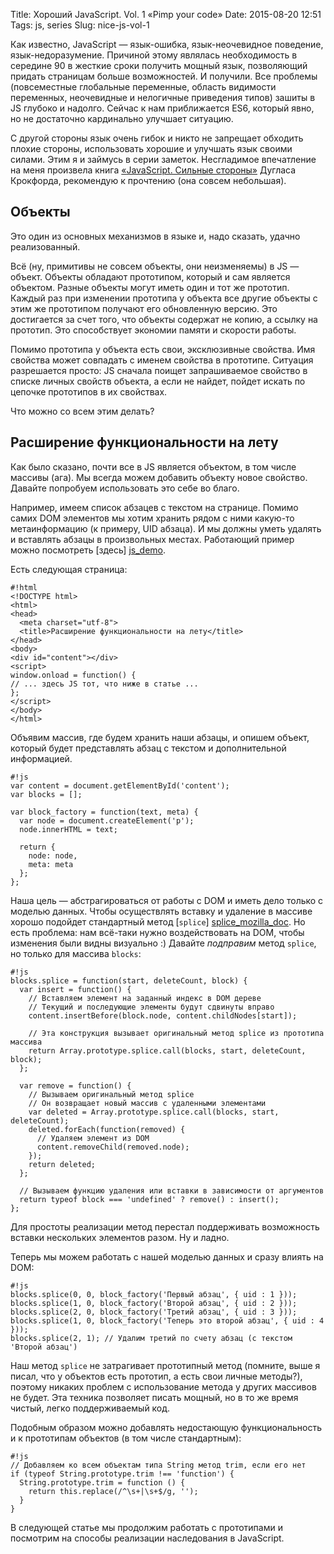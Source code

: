 Title: Хороший JavaScript. Vol. 1 «Pimp your code»
Date: 2015-08-20 12:51
Tags: js, series
Slug: nice-js-vol-1

Как известно, JavaScript — язык-ошибка, язык-неочевидное поведение, язык-недоразумение.
Причиной этому являлась необходимость в середине 90 в жесткие сроки получить мощный язык,
позволяющий придать страницам больше возможностей. И получили.
Все проблемы (повсеместные глобальные переменные, область видимости переменных, неочевидные и нелогичные приведения типов)
зашиты в JS глубоко и надолго. Сейчас к нам приближается ES6, который явно, но не достаточно кардинально улучшает ситуацию.

С другой стороны язык очень гибок и никто не запрещает обходить плохие стороны, использовать хорошие и улучшать язык своими силами.
Этим я и займусь в серии заметок.
Несгладимое впечатление на меня произвела книга <a href="http://www.ozon.ru/context/detail/id/20217226/" class="nodecor">«<u>JavaScript. Сильные стороны</u>»</a> Дугласа Крокфорда,
рекомендую к прочтению (она совсем небольшая).

## <span id="objects">Объекты</span>
Это один из основных механизмов в языке и, надо сказать, удачно реализованный. 

Всё (ну, примитивы не совсем объекты, они неизменяемы) в JS — объект. Объекты обладают прототипом, который и сам является объектом. Разные объекты могут иметь один и тот же прототип. 
Каждый раз при изменении прототипа у объекта все другие объекты с этим же прототипом получают его обновленную версию.
Это достигается за счет того, что объекты содержат не копию, а ссылку на прототип. Это способствует экономии памяти и скорости работы.

Помимо прототипа у объекта есть свои, эксклюзивные свойства. Имя свойства может совпадать с именем свойства в прототипе.
Ситуация разрешается просто: JS сначала поищет запрашиваемое свойство в списке личных свойств объекта, а если не найдет, пойдет искать по цепочке прототипов в их свойствах.

Что можно со всем этим делать?

## Расширение функциональности на лету
Как было сказано, почти все в JS является объектом, в том числе массивы (ага). Мы всегда можем добавить объекту новое свойство.
Давайте попробуем использовать это себе во благо. 

Например, имеем список абзацев с текстом на странице. Помимо самих DOM элементов мы хотим хранить рядом с ними какую-то метаинформацию (к примеру, UID абзаца). 
И мы должны уметь удалять и вставлять абзацы в произвольных местах. Работающий пример можно посмотреть [здесь] [js_demo].

Есть следующая страница:

    #!html
    <!DOCTYPE html>
    <html>
    <head>
      <meta charset="utf-8">
      <title>Расширение функциональности на лету</title>
    </head>
    <body>
    <div id="content"></div>
    <script>
    window.onload = function() {
    // ... здесь JS тот, что ниже в статье ...
    };
    </script>
    </body>
    </html>

Объявим массив, где будем хранить наши абзацы, и опишем объект, который будет представлять абзац с текстом и дополнительной информацией.

    #!js
    var content = document.getElementById('content');
    var blocks = [];

    var block_factory = function(text, meta) {
      var node = document.createElement('p');
      node.innerHTML = text;

      return {
        node: node,
        meta: meta
      };
    };

Наша цель — абстрагироваться от работы с DOM и иметь дело только с моделью данных. Чтобы осуществлять вставку и удаление в массиве хорошо подойдет стандартный метод [`splice`] [splice_mozilla_doc].
Но есть проблема: нам всё-таки нужно воздействовать на DOM, чтобы изменения были видны <nobr>визуально :)</nobr> Давайте _подправим_ метод `splice`, но только для массива `blocks`:

    #!js
    blocks.splice = function(start, deleteCount, block) {
      var insert = function() {
        // Вставляем элемент на заданный индекс в DOM дереве
        // Текущий и последующие элементы будут сдвинуты вправо
        content.insertBefore(block.node, content.childNodes[start]);

        // Эта конструкция вызывает оригинальный метод splice из прототипа массива
        return Array.prototype.splice.call(blocks, start, deleteCount, block);
      };

      var remove = function() {
        // Вызываем оригинальный метод splice
        // Он возвращает новый массив с удаленными элементами
        var deleted = Array.prototype.splice.call(blocks, start, deleteCount);
        deleted.forEach(function(removed) {
          // Удаляем элемент из DOM
          content.removeChild(removed.node);
        });
        return deleted;
      };

      // Вызываем функцию удаления или вставки в зависимости от аргументов
      return typeof block === 'undefined' ? remove() : insert();
    };

Для простоты реализации метод перестал поддерживать возможность вставки нескольких элементов разом. Ну и ладно.

Теперь мы можем работать с нашей моделью данных и сразу влиять на DOM:

    #!js
    blocks.splice(0, 0, block_factory('Первый абзац', { uid : 1 }));
    blocks.splice(1, 0, block_factory('Второй абзац', { uid : 2 }));
    blocks.splice(2, 0, block_factory('Третий абзац', { uid : 3 }));
    blocks.splice(1, 0, block_factory('Теперь это второй абзац', { uid : 4 }));
    blocks.splice(2, 1); // Удалим третий по счету абзац (с текстом 'Второй абзац')

Наш метод `splice` не затрагивает прототипный метод (помните, выше я писал, что у объектов есть прототип, а есть свои личные методы?), 
поэтому никаких проблем с использование метода у других массивов не будет. 
Эта техника позволяет писать мощный, но в то же время чистый, легко поддерживаемый код.

Подобным образом можно добавлять недостающую функциональность и к прототипам объектов (в том числе стандартным):

    #!js
    // Добавляем ко всем объектам типа String метод trim, если его нет
    if (typeof String.prototype.trim !== 'function') {
      String.prototype.trim = function () {
        return this.replace(/^\s+|\s+$/g, '');
      }
    }

В следующей статье мы продолжим работать с прототипами и посмотрим на способы реализации наследования в JavaScript.

[splice_mozilla_doc]: https://developer.mozilla.org/ru/docs/Web/JavaScript/Reference/Global_Objects/Array/splice
[js_demo]: https://jsbin.com/qemaqo/edit?html,js,output